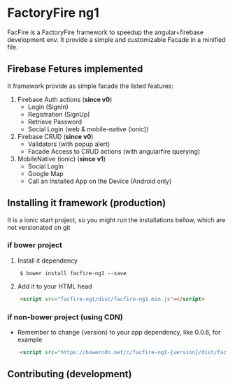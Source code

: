 # FactoryFire ng1
FacFire is a FactoryFire framework to speedup the angular+firebase development env. It provide a simple and customizable Facade in a minified file.

## Firebase Fetures implemented
It framework provide as simple facade the listed features:

1. Firebase Auth actions (__since v0__)
    * Login (SignIn)
    * Registration (SignUp)
    * Retrieve Password
    * Social Login (web & mobile-native (ionic))
1. Firebase CRUD (__since v0__)
    * Validators (with popup alert)
    * Facade Access to CRUD actions (with angularfire querying)
1. MobileNative (ionic) (__since v1__)
    * Social LogIn
    * Google Map
    * Call an Installed App on the Device (Android only)

## Installing it framework (production)
It is a ionic start project, so you might run the installations bellow, which are not versionated on git

### __if bower__ project

1. Install it dependency
```shell
    $ bower install facfire-ng1 --save
```

2. Add it to your HTML head
```html
    <script src="facfire-ng1/dist/facfire-ng1.min.js"></script>
```

### __if non-bower__ project (using CDN)

- Remember to change {version} to your app dependency, like 0.0.6, for example
```html
    <script src="https://bowercdn.net/c/facfire-ng1-{version}/dist/facfire-ng1-min.js"></script>
```

## Contributing (development)
